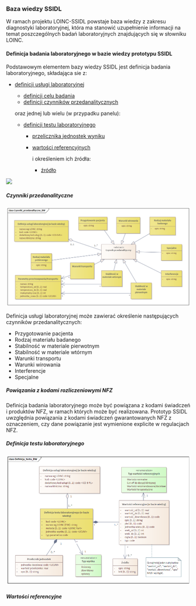 ### Baza wiedzy SSIDL

W ramach projektu LOINC-SSIDL powstaje baza wiedzy z zakresu diagnostyki laboratoryjnej, która ma stanowić uzupełnienie informacji na temat poszczególnych badań laboratoryjnych znajdujących się w słowniku LOINC.

#### Definicja badania laboratoryjnego w bazie wiedzy prototypu SSIDL

Podstawowym elementem bazy wiedzy SSIDL jest definicja badania laboratoryjnego, składająca sie z:
* [definicji usługi laboratoryjnej](StructureDefinition-pl-lab-definicjaUslugiLaboratoryjnejBW.html)
    * [definicji celu badania](StructureDefinition-pl-lab-celBadania.html)
    * [definicji czynników przedanalitycznych](StructureDefinition-pl-lab-czynnikiPrzedanalityczne.html)

    oraz jednej lub wielu (w przypadku panelu):

    * [definicji testu laboratoryjnego](StructureDefinition-pl-lab-definicjaTestBW.html)
        * [przelicznika jednostek wyniku](StructureDefinition-pl-lab-przelicznikJednostek.html)
        * [wartości referencyjnych](StructureDefinition-pl-lab-wartosciReferencyjne.html)

            i określeniem ich źródła:

            * [źródło](StructureDefinition-pl-lab-zrodlo.html)


![](assets\Definicja_usługi_BW.png)

##### Czynniki przedanalityczne

![](assets\Czynniki_przedanalityczne_BW.png)

Definicja usługi laboratoryjnej może zawierać określenie następujących czynników przedanalitycznych:
* Przygotowanie pacjenta
* Rodzaj materiału badanego
* Stabilność w materiale pierwotnym
* Stabilność w materiale wtórnym
* Warunki transportu
* Warunki wirowania
* Interferencje
* Specjalne

##### Powiązania z kodami rozliczeniowymi NFZ

Definicja badania laboratoryjnego może być powiązana z kodami świadczeń i produktów NFZ, w ramach których może być realizowana. Prototyp SSIDL uwzględnia powiązania z kodami świadczeń gwarantowanych NFZ z oznaczeniem, czy dane powiązanie jest wymienione explicite w regulacjach NFZ.

##### Definicja testu laboratoryjnego

![](assets\Definicja_testu_BW.png)

##### Wartości referencyjne


